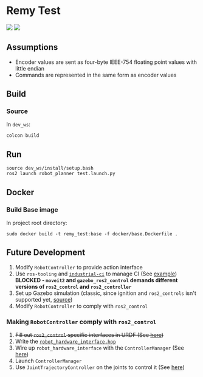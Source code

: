 # Remy Test

![](https://github.com/rcywongaa/remy_test/workflows/full_build/badge.svg)
![](https://github.com/rcywongaa/remy_test/workflows/incremental_build/badge.svg)

## Assumptions
- Encoder values are sent as four-byte IEEE-754 floating point values with little endian
- Commands are represented in the same form as encoder values

## Build
### Source
In `dev_ws`:
```
colcon build
```

## Run
```
source dev_ws/install/setup.bash
ros2 launch robot_planner test.launch.py
```

## Docker
### Build Base image
In project root directory:
```
sudo docker build -t remy_test:base -f docker/base.Dockerfile .
```

## Future Development
1. Modify `RobotController` to provide action interface
1. Use `ros-tooling` and [`industrial-ci`](https://github.com/ros-industrial/industrial_ci/blob/master/doc/index.rst#workspace-management) to manage CI (See [example](https://github.com/ros-controls/ros2_control_demos/blob/master/.github/workflows/ci.yml))
**BLOCKED - `moveit2` and `gazebo_ros2_control` demands different versions of `ros2_control` and `ros2_controller`**
1. Set up Gazebo simulation (classic, since ignition and `ros2_controls` isn't supported yet, [source](https://discourse.ros.org/t/announcing-ros2-control-for-foxy/18274/6))
1. Modify `RobotController` to comply with `ros2_control`


### Making `RobotController` comply with `ros2_control`
1. ~~Fill out `ros2_control` specific interfaces in URDF (See [here](https://github.com/ros-controls/roadmap/blob/master/design_drafts/components_architecture_and_urdf_examples.md))~~
1. Write the [`robot_hardware_interface.hpp`](https://github.com/ros-controls/ros2_control/blob/dashing/hardware_interface/include/hardware_interface/robot_hardware_interface.hpp)
1. Wire up `robot_hardware_interface` with the `ControllerManager` (See [here](https://github.com/ros-controls/ros2_control#writing-a-demo-for-your-own-robot))
1. Launch `ControllerManager`
1. Use `JointTrajectoryController` on the joints to control it (See [here](https://github.com/ros-controls/ros2_control_demos))
